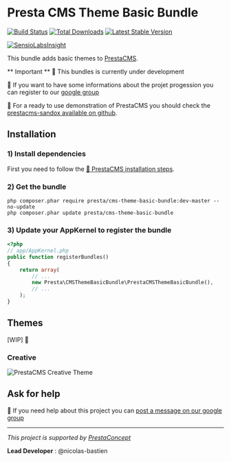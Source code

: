 Presta CMS Theme Basic Bundle
=============

[![Build Status](https://secure.travis-ci.org/prestaconcept/PrestaCMSThemeBasicBundle.png)](http://travis-ci.org/prestaconcept/PrestaCMSThemeBasicBundle)
[![Total Downloads](https://poser.pugx.org/presta/cms-theme-basic-bundle/downloads.png)](https://packagist.org/packages/presta/cms-theme-basic-bundle)
[![Latest Stable Version](https://poser.pugx.org/presta/cms-theme-basic-bundle/v/stable.png)](https://packagist.org/packages/presta/cms-theme-basic-bundle)


[![SensioLabsInsight](https://insight.sensiolabs.com/projects/56721a5e-dca2-431f-bd1a-df53eca583d6/big.png)](https://insight.sensiolabs.com/projects/56721a5e-dca2-431f-bd1a-df53eca583d6)

This bundle adds basic themes to [PrestaCMS][1].

** Important ** :construction: This bundles is currently under development

:speech_balloon: If you want to have some informations about the projet progession you can register to our [google group][3]

:book: For a ready to use demonstration of PrestaCMS you should check the [prestacms-sandox available on github][2].

## Installation ##

### 1) Install dependencies

First you need to follow the [ :book: PrestaCMS installation steps][1].

### 2) Get the bundle

    php composer.phar require presta/cms-theme-basic-bundle:dev-master --no-update
    php composer.phar update presta/cms-theme-basic-bundle

### 3) Update your AppKernel to register the bundle

```php
<?php
// app/AppKernel.php
public function registerBundles()
{
    return array(
        // ...
        new Presta\CMSThemeBasicBundle\PrestaCMSThemeBasicBundle(),
        // ...
    );
}
```

## Themes

[WIP] :construction:

### Creative

![PrestaCMS Creative Theme](https://raw.github.com/prestaconcept/PrestaCMSThemeBasicBundle/master/Resources/public/theme/creative/screenshot.jpg)


## Ask for help ##

:speech_balloon: If you need help about this project you can [post a message on our google group][3]



---

*This project is supported by [PrestaConcept](http://www.prestaconcept.net)*

**Lead Developer** : @nicolas-bastien

[1]: https://github.com/prestaconcept/PrestaCMSCoreBundle
[2]: https://github.com/prestaconcept/prestacms-sandbox
[3]: https://groups.google.com/forum/?hl=fr&fromgroups#!forum/prestacms-devs

